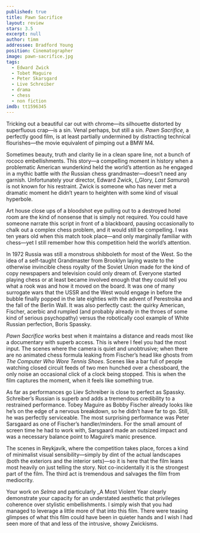 ```yaml
---
published: true
title: Pawn Sacrifice
layout: review
stars: 3.5
excerpt: null
author: timm
addressee: Bradford Young
position: Cinematographer
image: pawn-sacrifice.jpg
tags: 
  - Edward Zwick
  - Tobet Maguire
  - Peter Skarsgard
  - Live Schreiber
  - drama
  - chess
  - non fiction
imdb: tt1596345
---
```


Tricking out a beautiful car out with chrome—its silhouette distorted by superfluous crap—is a sin. Venal perhaps, but still a sin. _Pawn Sacrifice_, a perfectly good film, is at least partially undermined by distracting technical flourishes—the movie equivalent of pimping out a BMW M4.  

Sometimes beauty, truth and clarity lie in a clean spare line, not a bunch of rococo embellishments. This story—a compelling moment in history when a problematic American wunderkind held the world’s attention as he engaged in a mythic battle with _the_ Russian chess grandmaster—doesn’t need any garnish. Unfortunately your director, Edward Zwick, (_Glory, _Last Samurai_) is not known for his restraint. Zwick is someone who has never met a dramatic moment he didn’t yearn to heighten with some kind of visual hyperbole. 

Art house close ups of a bloodshot eye pulling out to a destroyed hotel room are the kind of nonsense that is simply not required. You could have someone narrate this script in front of a blackboard, pausing occasionally to chalk out a complex chess problem, and it would still be compelling. I was ten years old when this match took place—and only marginally familiar with chess—yet I still remember how this competition held the world’s attention.

In 1972 Russia was still a monstrous shibboleth for most of the West. So the idea of a self-taught Grandmaster from Brooklyn laying waste to the otherwise invincible chess royalty of the Soviet Union made for the kind of copy newspapers and television could only dream of. Everyone started playing chess or at least became involved enough that they could tell you what a rook was and how it moved on the board. It was one of many surrogate wars that the USSR and the West would engage in before the bubble finally popped in the late eighties with the advent of Perestroika and the fall of the Berlin Wall. It was also perfectly cast: the quirky American, Fischer, acerbic and rumpled (and probably already in the throes of some kind of serious psychopathy) versus the robotically cool example of White Russian perfection, Boris Spassky.

_Pawn Sacrifice_ works best when it maintains a distance and reads most like a documentary with superb access. This is where I feel you had the most input. The scenes where the camera is quiet and unobtrusive; when there are no animated chess formula leaking from Fischer’s head like ghosts from _The Computer Who Wore Tennis Shoes_. Scenes like a bar full of people watching closed circuit feeds of two men hunched over a chessboard, the only noise an occasional click of a clock being stopped. This is when the film captures the moment, when it feels like something true.

As far as performances go Liev Schreiber is close to perfect as Spassky. Schreiber’s Russian is superb and adds a tremendous credibility to a restrained performance. Tobey Maguire as Bobby Fischer already looks like he’s on the edge of a nervous breakdown, so he didn’t have far to go. Still, he was perfectly serviceable. The most surprising performance was Peter Sarsgaard as one of Fischer’s handler/minders. For the small amount of screen time he had to work with, Sarsgaard made an outsized impact and was a necessary balance point to Maguire’s manic presence.

The scenes in Reykjavík, where the competition takes place, forces a kind of minimalist visual sensibility—simply by dint of the actual landscapes (both the exteriors and the interior sets)—so it is here that the film leans most heavily on just telling the story. Not co-incidentally it is the strongest part of the film. The third act is tremendous and salvages the film from mediocrity.

Your work on _Selma_ and particularly _A Most Violent Year clearly demonstrate your capacity for an understated aesthetic that privileges coherence over stylistic embellishments. I simply wish that you had managed to leverage a little more of that into this film. There were teasing glimpses of what this film could have been in quieter hands and I wish I had seen more of that and less of the intrusive, showy Zwickisms.